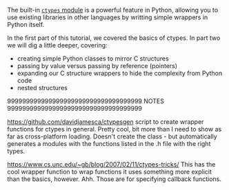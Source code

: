 The built-in [`ctypes` module](https://docs.python.org/3/library/ctypes.html) is a powerful feature in Python, allowing you to use existing libraries in other languages by writting simple wrappers in Python itself.

In the first part of this tutorial, we covered the basics of ctypes.  In part two we will dig a little deeper, covering:

* creating simple Python classes to mirror C structures
* passing by value versus passing by reference (pointers)
* expanding our C structure wrappers to hide the complexity from Python code
* nested structures


999999999999999999999999999999999999
NOTES
999999999999999999999999999999999999

https://github.com/davidjamesca/ctypesgen
script to create wrapper functions for ctypes in general.  Pretty cool, bit more
than I need to show as far as cross-platform loading.
Doesn't create the class - but automatically generates a modules with the
functions listed in the  .h file with the right types.

https://www.cs.unc.edu/~gb/blog/2007/02/11/ctypes-tricks/
This has the cool wrapper function to wrap functions
it uses something more explicit than the basics, however.
Ahh.  Those are for specifying callback functions.

